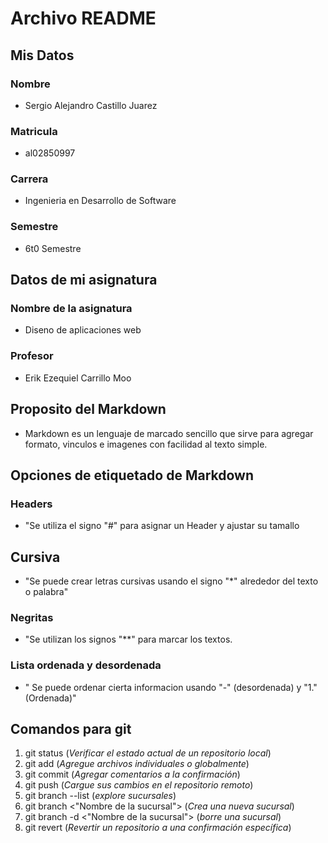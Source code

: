 # Archivo README

## Mis Datos

### Nombre 
- Sergio Alejandro Castillo Juarez

### Matricula
- al02850997

### Carrera
- Ingenieria en Desarrollo de Software

### Semestre
- 6t0 Semestre

## Datos de mi asignatura

### Nombre de la asignatura
- Diseno de aplicaciones web

### Profesor
- Erik Ezequiel Carrillo Moo

## Proposito del Markdown
- Markdown es un lenguaje de marcado sencillo que sirve para agregar formato, vinculos e imagenes con facilidad al texto simple.

## Opciones de etiquetado de Markdown

### Headers
- "Se utiliza el signo "#" para asignar un Header y ajustar su tamallo

## Cursiva
- "Se puede crear letras cursivas usando el signo "*" alrededor del texto o palabra" 

### Negritas
- "Se utilizan los signos "**" para marcar los textos.

### Lista ordenada y desordenada
- " Se puede ordenar cierta informacion usando "-" (desordenada) y "1." (Ordenada)"

## Comandos para git
1. git status (*Verificar el estado actual de un repositorio local*)
2. git add (*Agregue archivos individuales o globalmente*)
3. git commit (*Agregar comentarios a la confirmación*)
4. git push (*Cargue sus cambios en el repositorio remoto*)
5. git branch --list (*explore sucursales*)
6. git branch <"Nombre de la sucursal"> (*Crea una nueva sucursal*)
7. git branch -d <"Nombre de la sucursal"> (*borre una sucursal*)
8. git revert (*Revertir un repositorio a una confirmación específica*)




